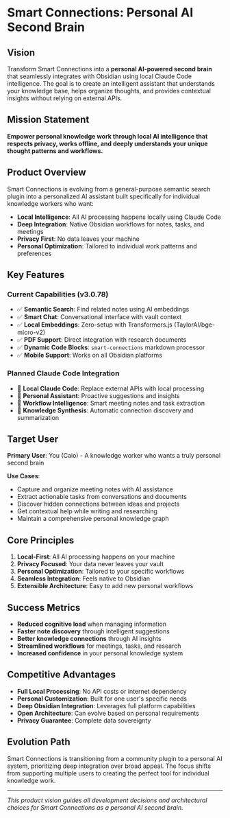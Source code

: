 # Smart Connections: Personal AI Second Brain

## Vision

Transform Smart Connections into a **personal AI-powered second brain** that seamlessly integrates with Obsidian using local Claude Code intelligence. The goal is to create an intelligent assistant that understands your knowledge base, helps organize thoughts, and provides contextual insights without relying on external APIs.

## Mission Statement

**Empower personal knowledge work through local AI intelligence that respects privacy, works offline, and deeply understands your unique thought patterns and workflows.**

## Product Overview

Smart Connections is evolving from a general-purpose semantic search plugin into a personalized AI assistant built specifically for individual knowledge workers who want:

- **Local Intelligence**: All AI processing happens locally using Claude Code
- **Deep Integration**: Native Obsidian workflows for notes, tasks, and meetings  
- **Privacy First**: No data leaves your machine
- **Personal Optimization**: Tailored to individual work patterns and preferences

## Key Features

### Current Capabilities (v3.0.78)
- ✅ **Semantic Search**: Find related notes using AI embeddings
- ✅ **Smart Chat**: Conversational interface with vault context
- ✅ **Local Embeddings**: Zero-setup with Transformers.js (TaylorAI/bge-micro-v2)
- ✅ **PDF Support**: Direct integration with research documents
- ✅ **Dynamic Code Blocks**: `smart-connections` markdown processor
- ✅ **Mobile Support**: Works on all Obsidian platforms

### Planned Claude Code Integration
- 🚧 **Local Claude Code**: Replace external APIs with local processing
- 🚧 **Personal Assistant**: Proactive suggestions and insights
- 🚧 **Workflow Intelligence**: Smart meeting notes and task extraction
- 🚧 **Knowledge Synthesis**: Automatic connection discovery and summarization

## Target User

**Primary User**: You (Caio) - A knowledge worker who wants a truly personal second brain

**Use Cases**:
- Capture and organize meeting notes with AI assistance
- Extract actionable tasks from conversations and documents
- Discover hidden connections between ideas and projects
- Get contextual help while writing and researching
- Maintain a comprehensive personal knowledge graph

## Core Principles

1. **Local-First**: All AI processing happens on your machine
2. **Privacy Focused**: Your data never leaves your vault
3. **Personal Optimization**: Tailored to your specific workflows
4. **Seamless Integration**: Feels native to Obsidian
5. **Extensible Architecture**: Easy to add new personal workflows

## Success Metrics

- **Reduced cognitive load** when managing information
- **Faster note discovery** through intelligent suggestions
- **Better knowledge connections** through AI insights
- **Streamlined workflows** for meetings, tasks, and research
- **Increased confidence** in your personal knowledge system

## Competitive Advantages

- **Full Local Processing**: No API costs or internet dependency
- **Personal Customization**: Built for one user's specific needs
- **Deep Obsidian Integration**: Leverages full platform capabilities
- **Open Architecture**: Can evolve based on personal requirements
- **Privacy Guarantee**: Complete data sovereignty

## Evolution Path

Smart Connections is transitioning from a community plugin to a personal AI system, prioritizing deep integration over broad appeal. The focus shifts from supporting multiple users to creating the perfect tool for individual knowledge work.

---

*This product vision guides all development decisions and architectural choices for Smart Connections as a personal AI second brain.*